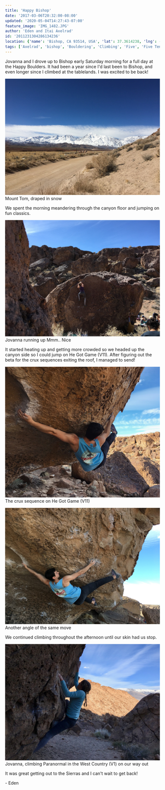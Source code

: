 ```yaml
---
title: 'Happy Bishop'
date: '2017-03-06T20:32:00-08:00'
updated: '2020-05-04T14:27:43-07:00'
feature_image: 'IMG_1482.JPG'
author: 'Eden and Itai Axelrad'
id: '2011231304286134236'
location: {'name': 'Bishop, CA 93514, USA', 'lat': 37.3614238, 'lng': -118.3996636, 'span': '0.05048,0.080681'}
tags: ['Axelrad', 'bishop', 'Bouldering', 'Climbing', 'Five', 'Five Ten', 'granite', 'Happy Boulders', 'he got game']
---
```


Jovanna and I drove up to Bishop early Saturday morning for a full day at the Happy Boulders. It had been a year since I'd last been to Bishop, and even longer since I climbed at the tablelands. I was excited to be back! 

![image alt](/images/IMG_1482.JPG)Mount Tom, draped in snow

We spent the morning meandering through the canyon floor and jumping on fun classics.

![image alt](/images/IMG_1485.JPG)Jovanna running up Mmm.. Nice

It started heating up and getting more crowded so we headed up the canyon side so I could jump on He Got Game (V11). After figuring out the beta for the crux sequences exiting the roof, I managed to send!

![image alt](/images/IMG_1503.JPG)The crux sequence on He Got Game (V11)

![image alt](/images/IMG_1489.JPG)Another angle of the same move

We continued climbing throughout the afternoon until our skin had us stop.

![image alt](/images/IMG_1495%202.jpg)Jovanna, climbing Paranormal in the West Country (V1) on our way out

It was great getting out to the Sierras and I can't wait to get back!

\- Eden


